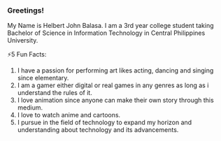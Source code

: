 ### Greetings!
My Name is Helbert John Balasa. I am a 3rd year college student taking Bachelor of Science in Information Technology in Central Philippines University.

⚡5 Fun Facts:
1. I have a passion for performing art likes acting, dancing and singing since elementary.
2. I am a gamer either digital or real games in any genres as long as i understand the rules of it.
3. I love animation since anyone can make their own story through this medium.
4. I love to watch anime and cartoons.
5. I pursue in the field of technology to expand my horizon and understanding about technology and its advancements.


<!--
**TechHel/TechHel** is a ✨ _special_ ✨ repository because its `README.md` (this file) appears on your GitHub profile.

Here are some ideas to get you started:

- 🔭 I’m currently working on ...
- 🌱 I’m currently learning ...
- 👯 I’m looking to collaborate on ...
- 🤔 I’m looking for help with ...
- 💬 Ask me about ...
- 📫 How to reach me: ...
- 😄 Pronouns: ...
- ⚡ Fun fact: ...
-->
